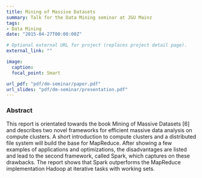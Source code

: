 ```yaml
---
title: Mining of Massive Datasets
summary: Talk for the Data Mining seminar at JGU Mainz
tags:
- Data Mining
date: "2015-04-27T00:00:00Z"

# Optional external URL for project (replaces project detail page).
external_link: ""

image:
  caption: 
  focal_point: Smart

url_pdf: "pdf/dm-seminar/paper.pdf"
url_slides: "pdf/dm-seminar/presentation.pdf"
---
```


### Abstract 

This report is orientated towards the book Mining of Massive Datasets [6] and describes two novel frameworks for efficient massive data analysis on compute clusters. A short introduction to compute clusters and a distributed file system will build the base for MapReduce. After showing a few examples of applications and optimizations, the disadvantages are listed and lead to the second framework, called Spark, which captures on these drawbacks. The report shows that Spark outperforms the MapReduce implementation Hadoop at iterative tasks with working sets.

